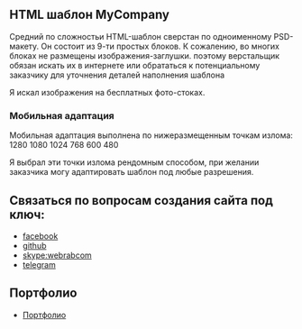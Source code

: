 
## HTML шаблон MyCompany

Средний по сложностьи HTML-шаблон сверстан по одноименному PSD-макету. Он состоит из 9-ти простых блоков. К сожалению, во многих блоках не размещены изображения-заглушки. поэтому верстальщик обязан искать их в интернете или обрататься к потенциальному заказчику для уточнения деталей наполнения шаблона

Я искал изображения на бесплатных фото-стоках.

### Мобильная адаптация

Мобильная адаптация выполнена по нижеразмещенным точкам излома:
1280
1080
1024
768
600
480

Я выбрал эти точки излома рендомным способом, при желании заказчика могу адаптировать шаблон под любые разрешения.

## Связаться по вопросам создания сайта под ключ:

* [facebook](https://www.facebook.com/frontendercode)
* [github](https://github.com/frontend-coder)
* [skype:webrabcom](href="skype:webrabcom")
* [telegram](https://t.me/frontendcoder)

## Портфолио
* [Портфолио](https://frontend-coder.github.io)
